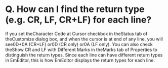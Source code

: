 # Q. How can I find the return type (e.g. CR, LF, CR+LF) for each line?

If you set theCharacter Code at Cursor checkbox in theStatus tab of theCustomize dialog box, and when the cursor is at end of any line, you will see0D+0A (CR+LF) or0D (CR only) or0A (LF only). You
can also check theShow CR and LF with Different Marks in theMarks tab of Properties to distinguish the return types. Since each line can have different return types in EmEditor, this is how EmEditor displays the return types for each
line.
